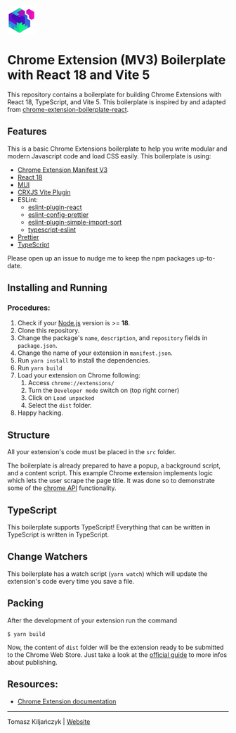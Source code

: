 <img src="assets/icons/icon-128.png" width="64"/>

# Chrome Extension (MV3) Boilerplate with React 18 and Vite 5

This repository contains a boilerplate for building Chrome Extensions with React 18, TypeScript, and Vite 5.
This boilerplate is inspired by and adapted
from [chrome-extension-boilerplate-react](https://github.com/lxieyang/chrome-extension-boilerplate-react).

## Features

This is a basic Chrome Extensions boilerplate to help you write modular and modern Javascript code and load CSS easily.
This boilerplate is using:

- [Chrome Extension Manifest V3](https://developer.chrome.com/docs/extensions/mv3/intro/mv3-overview/)
- [React 18](https://reactjs.org)
- [MUI](https://mui.com/)
- [CRXJS Vite Plugin](https://www.npmjs.com/package/@crxjs/vite-plugin/v/2.0.0-beta.23)
- ESLint:
    - [eslint-plugin-react](https://www.npmjs.com/package/eslint-plugin-react)
    - [eslint-config-prettier](https://www.npmjs.com/package/eslint-config-prettier)
    - [eslint-plugin-simple-import-sort](https://www.npmjs.com/package/eslint-plugin-simple-import-sort)
    - [typescript-eslint](https://www.npmjs.com/package/typescript-eslint)
- [Prettier](https://prettier.io/)
- [TypeScript](https://www.typescriptlang.org/)

Please open up an issue to nudge me to keep the npm packages up-to-date.

## Installing and Running

### Procedures:

1. Check if your [Node.js](https://nodejs.org/) version is >= **18**.
2. Clone this repository.
3. Change the package's `name`, `description`, and `repository` fields in `package.json`.
4. Change the name of your extension in `manifest.json`.
5. Run `yarn install` to install the dependencies.
6. Run `yarn build`
7. Load your extension on Chrome following:
    1. Access `chrome://extensions/`
    2. Turn the `Developer mode` switch on (top right corner)
    3. Click on `Load unpacked`
    4. Select the `dist` folder.
8. Happy hacking.

## Structure

All your extension's code must be placed in the `src` folder.

The boilerplate is already prepared to have a popup, a background script, and a content script.
This example Chrome extension implements logic which lets the user scrape the page title.
It was done so to demonstrate some of the [chrome API](https://developer.chrome.com/docs/extensions/reference/api)
functionality.

## TypeScript

This boilerplate supports TypeScript! Everything that can be written in TypeScript is written in TypeScript.

## Change Watchers

This boilerplate has a watch script (`yarn watch`) which will update the extension's code every time you save a file.

## Packing

After the development of your extension run the command

```
$ yarn build
```

Now, the content of `dist` folder will be the extension ready to be submitted to the Chrome Web Store. Just take a look
at the [official guide](https://developer.chrome.com/webstore/publish) to more infos about publishing.

## Resources:

- [Chrome Extension documentation](https://developer.chrome.com/docs/extensions/get-started)

---

Tomasz Kiljańczyk | [Website](https://github.com/Gunock)
